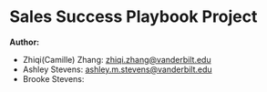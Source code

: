 # Sales Success Playbook Project
**Author:**
- Zhiqi(Camille) Zhang: zhiqi.zhang@vanderbilt.edu
- Ashley Stevens: ashley.m.stevens@vanderbilt.edu
- Brooke Stevens: 
